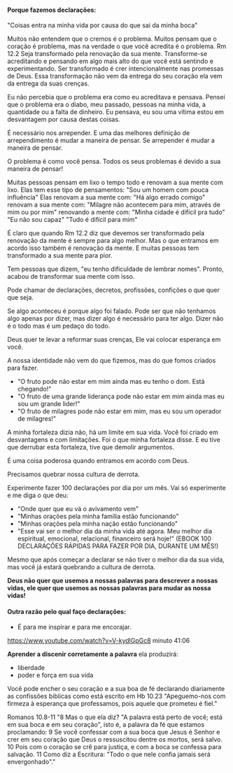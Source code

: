 #### Porque fazemos declarações:
"Coisas entra na minha vida por causa do que sai da minha boca"

Muitos não entendem que o cremos é o problema. Muitos pensam que o coração é problema, mas na verdade o que você acredita é o problema.
Rm 12.2 Seja transformado pela renovação da sua mente. Transforme-se acreditando e pensando em algo mais alto do que você está sentindo e experimentando. Ser transformado é crer intencionalmente nas promessas de Deus. Essa transformação não vem da entrega do seu coração ela vem da entrega da suas crenças.

Eu não percebia que o problema era como eu acreditava e pensava. Pensei que o problema era o diabo, meu passado, pessoas na minha vida, a quantidade ou a falta de dinheiro. Eu pensava, eu sou uma vítima estou em desvantagem por causa destas coisas.

É necessário nos arrepender. E uma das melhores definição de arrependimento é mudar a maneira de pensar. Se arrepender é mudar a maneira de pensar.

O problema é como você pensa. Todos os seus problemas é devido a sua maneira de pensar!

Muitas pessoas pensam em lixo o tempo todo e renovam a sua mente com lixo. Elas tem esse tipo de pensamentos:
"Sou um homem com pouca influência"
Elas renovam a sua mente com:
"Há algo errado comigo"
renovam a sua mente com:
"Milagre não acontecem para mim, através de mim ou por mim"
renovando a mente com:
"Minha cidade é difícil pra tudo"
"Eu não sou capaz"
"Tudo é difícil para mim"

É claro que quando Rm 12.2 diz que devemos ser transformado pela renovação da mente é sempre para algo melhor. Mas o que entramos em acordo isso também é renovação da mente. E muitas pessoas tem transformado a sua mente para pior.

Tem pessoas que dizem, "eu tenho dificuldade de lembrar nomes". Pronto, acabou de transformar sua mente com isso. 

Pode chamar de declarações, decretos, profissões, confições o que quer que seja. 

Se algo aconteceu é porque algo foi falado. Pode ser que não tenhamos algo apenas por dizer, mas dizer algo é necessário para ter algo. Dizer não é o todo mas é um pedaço do todo.

Deus quer te levar a reformar suas crenças, Ele vai colocar esperança em você.

A nossa identidade não vem do que fizemos, mas do que fomos criados para fazer.

- "O fruto pode não estar em mim ainda mas eu tenho o dom. Está chegando!"
- "O fruto de uma grande liderança pode não estar em mim ainda mas eu sou um grande lider!"
- "O fruto de milagres pode não estar em mim, mas eu sou um operador de milagres!"

A minha fortaleza dizia não, há um limite em sua vida. Você foi criado em desvantagens e com limitações. Foi o que minha fortaleza disse. E eu tive que derrubar esta fortaleza, tive que demolir argumentos.

É uma coisa poderosa quando entramos em acordo com Deus.

Precisamos quebrar nossa cultura de derrota. 

Experimente fazer 100 declarações por dia por um mês. Vai só experimente e me diga o que deu:
- "Onde quer que eu vá o avivamento vem"
- "Minhas orações pela minha família estão funcionando"
- "Minhas orações pela minha nação estão funcionando"
- "Esse vai ser o melhor dia da minha vida até agora. Meu melhor dia espiritual, emocional, relacional, financeiro será hoje!"
(EBOOK 100 DECLARAÇÕES RÁPIDAS PARA FAZER POR DIA, DURANTE UM MÊS!)

Mesmo que após começar a declarar se não tiver o melhor dia da sua vida, mas você já estará quebrando a cultura de derrota.

**Deus não quer que usemos a nossas palavras para descrever a nossas vidas, ele quer que usemos as nossas palavras para mudar as nossa vidas!**

#### Outra razão pelo qual faço declarações:
- É para me inspirar e para me encorajar. 

https://www.youtube.com/watch?v=V-kydlGpGc8
minuto 41:06

**Aprender a discenir corretamente a palavra** ela produzirá:
- liberdade 
- poder e força em sua vida

Você pode encher o seu coração e a sua boa de fé declarando diariamente as confissões biblicas como está escrito em Hb 10.23 "Apeguemo-nos com firmeza à esperança que professamos, pois aquele que prometeu é fiel."

Romanos 10.8-11 "8 Mas o que ela diz? "A palavra está perto de você; está em sua boca e em seu coração", isto é, a palavra da fé que estamos proclamando: 9 Se você confessar com a sua boca que Jesus é Senhor e crer em seu coração que Deus o ressuscitou dentre os mortos, será salvo. 10 Pois com o coração se crê para justiça, e com a boca se confessa para salvação.
11 Como diz a Escritura: "Todo o que nele confia jamais será envergonhado"."